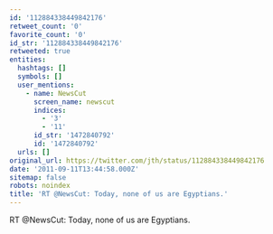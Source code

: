 ```yaml
---
id: '112884338449842176'
retweet_count: '0'
favorite_count: '0'
id_str: '112884338449842176'
retweeted: true
entities:
  hashtags: []
  symbols: []
  user_mentions:
    - name: NewsCut
      screen_name: newscut
      indices:
        - '3'
        - '11'
      id_str: '1472840792'
      id: '1472840792'
  urls: []
original_url: https://twitter.com/jth/status/112884338449842176
date: '2011-09-11T13:44:58.000Z'
sitemap: false
robots: noindex
title: 'RT @NewsCut: Today, none of us are Egyptians.'
---
```


RT @NewsCut: Today, none of us are Egyptians.